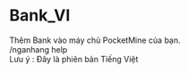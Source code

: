 # Bank_VI
Thêm Bank vào máy chủ PocketMine của bạn.<br>
/nganhang help<br>
Lưu ý : Đây là phiên bản Tiếng Việt
